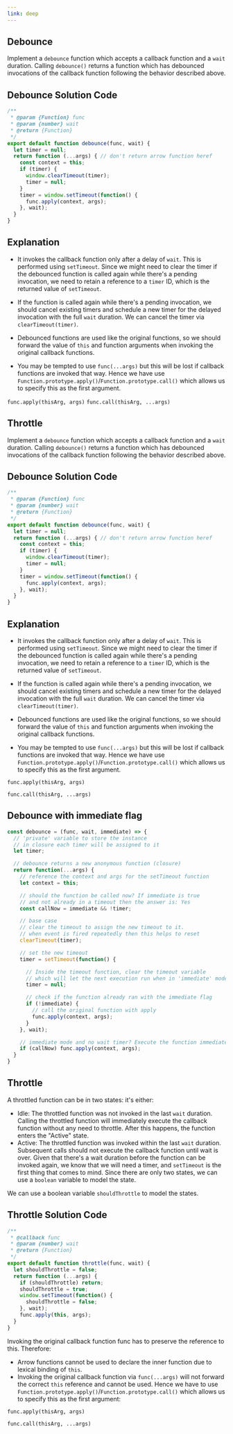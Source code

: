 ```yaml
---
link: deep
---
```

## Debounce
Implement a `debounce` function which accepts a callback function and a `wait` duration. Calling `debounce()` returns a function which has debounced invocations of the callback function following the behavior described above.

## Debounce Solution Code
```js
/**
 * @param {Function} func
 * @param {number} wait
 * @return {Function}
 */
export default function debounce(func, wait) {
  let timer = null;
  return function (...args) { // don't return arrow function heref
    const context = this;
    if (timer) {
      window.clearTimeout(timer);
      timer = null;
    }
    timer = window.setTimeout(function() {
      func.apply(context, args);
    }, wait);
  }
}
```
## Explanation
- It invokes the callback function only after a delay of `wait`. This is performed using `setTimeout`. Since we might need to clear the timer if the debounced function is called again while there's a pending invocation, we need to retain a reference to a `timer` ID, which is the returned value of `setTimeout`.
- If the function is called again while there's a pending invocation, we should cancel existing timers and schedule a new timer for the delayed invocation with the full `wait` duration. We can cancel the timer via `clearTimeout(timer)`.

- Debounced functions are used like the original functions, so we should forward the value of `this` and function arguments when invoking the original callback functions.
- You may be tempted to use `func(...args)` but this will be lost if callback functions are invoked that way. Hence we have use `Function.prototype.apply()`/`Function.prototype.call()` which allows us to specify this as the first argument.

`func.apply(thisArg, args)`
`func.call(thisArg, ...args)`

## Throttle
Implement a `debounce` function which accepts a callback function and a `wait` duration. Calling `debounce()` returns a function which has debounced invocations of the callback function following the behavior described above.

## Debounce Solution Code
```js
/**
 * @param {Function} func
 * @param {number} wait
 * @return {Function}
 */
export default function debounce(func, wait) {
  let timer = null;
  return function (...args) { // don't return arrow function heref
    const context = this;
    if (timer) {
      window.clearTimeout(timer);
      timer = null;
    }
    timer = window.setTimeout(function() {
      func.apply(context, args);
    }, wait);
  }
}
```
## Explanation
- It invokes the callback function only after a delay of `wait`. This is performed using `setTimeout`. Since we might need to clear the timer if the debounced function is called again while there's a pending invocation, we need to retain a reference to a `timer` ID, which is the returned value of `setTimeout`.
- If the function is called again while there's a pending invocation, we should cancel existing timers and schedule a new timer for the delayed invocation with the full `wait` duration. We can cancel the timer via `clearTimeout(timer)`.

- Debounced functions are used like the original functions, so we should forward the value of `this` and function arguments when invoking the original callback functions.
- You may be tempted to use `func(...args)` but this will be lost if callback functions are invoked that way. Hence we have use `Function.prototype.apply()`/`Function.prototype.call()` which allows us to specify this as the first argument.

`func.apply(thisArg, args)`

`func.call(thisArg, ...args)`

## Debounce with immediate flag
```js
const debounce = (func, wait, immediate) => {
  // 'private' variable to store the instance
  // in closure each timer will be assigned to it
  let timer;

  // debounce returns a new anonymous function (closure)
  return function(...args) {
    // reference the context and args for the setTimeout function
    let context = this;

    // should the function be called now? If immediate is true
    // and not already in a timeout then the answer is: Yes
    const callNow = immediate && !timer;

    // base case
    // clear the timeout to assign the new timeout to it.
    // when event is fired repeatedly then this helps to reset
    clearTimeout(timer);

    // set the new timeout
    timer = setTimeout(function() {

      // Inside the timeout function, clear the timeout variable
      // which will let the next execution run when in 'immediate' mode
      timer = null;

      // check if the function already ran with the immediate flag
      if (!immediate) {
        // call the original function with apply
        func.apply(context, args);
      }
    }, wait);

    // immediate mode and no wait timer? Execute the function immediately
    if (callNow) func.apply(context, args);
  }
}
```


## Throttle
A throttled function can be in two states: it's either:

- Idle: The throttled function was not invoked in the last `wait` duration. Calling the throttled function will immediately execute the callback function without any need to throttle. After this happens, the function enters the "Active" state.
- Active: The throttled function was invoked within the last `wait` duration. Subsequent calls should not execute the callback function until wait is over.
Given that there's a wait duration before the function can be invoked again, we know that we will need a timer, and `setTimeout` is the first thing that comes to mind. Since there are only two states, we can use a `boolean` variable to model the state.

We can use a boolean variable `shouldThrottle` to model the states.

## Throttle Solution Code
```js
/**
 * @callback func
 * @param {number} wait
 * @return {Function}
 */
export default function throttle(func, wait) {
  let shouldThrottle = false;
  return function (...args) {
    if (shouldThrottle) return;
    shouldThrottle = true;
    window.setTimeout(function() {
      shouldThrottle = false;
    }, wait);
    func.apply(this, args);
  }
}
```

Invoking the original callback function func has to preserve the reference to this. Therefore:

- Arrow functions cannot be used to declare the inner function due to lexical binding of `this`.
- Invoking the original callback function via `func(...args)` will not forward the correct `this` reference and cannot be used.
Hence we have to use `Function.prototype.apply()`/`Function.prototype.call()` which allows us to specify this as the first argument:

`func.apply(thisArg, args)`

`func.call(thisArg, ...args)`
